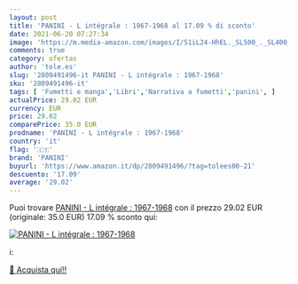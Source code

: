 ```yaml
---
layout: post
title: 'PANINI - L intégrale : 1967-1968 al 17.09 % di sconto'
date: 2021-06-20 07:27:34
image: 'https://m.media-amazon.com/images/I/51iL24-HhEL._SL500_._SL400_.jpg'
comments: true
category: ofertas
author: 'tole.es'
slug: '2809491496-it PANINI - L intégrale : 1967-1968'
sku: '2809491496-it'
tags: [ 'Fumetti e manga','Libri','Narrativa a fumetti','panini', ]
actualPrice: 29.02 EUR
currency: EUR
price: 29.02
comparePrice: 35.0 EUR
prodname: 'PANINI - L intégrale : 1967-1968'
country: 'it'
flag: '🇮🇹'
brand: 'PANINI'
buyurl: 'https://www.amazon.it/dp/2809491496/?tag=tolees00-21'
descuento: '17.09'
average: '29.02'
---
```


Puoi trovare [PANINI - L intégrale : 1967-1968](https://www.amazon.it/dp/2809491496/?tag=tolees00-21) con il prezzo 29.02 EUR (originale: 35.0 EUR) 17.09 % sconto qui:

[![PANINI - L intégrale : 1967-1968](https://m.media-amazon.com/images/I/51iL24-HhEL._SL500_._SL400_.jpg)](https://www.amazon.it/dp/2809491496/?tag=tolees00-21)

ℹ️:


[🛒 Acquista qui!!](https://www.amazon.it/dp/2809491496/?tag=tolees00-21)
